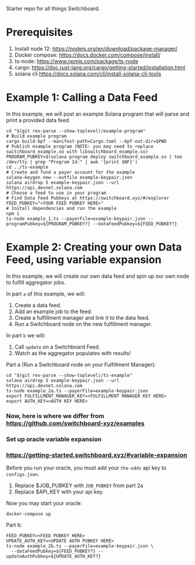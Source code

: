 Starter repo for all things Switchboard.

# Prerequisites
1. Install node 12: https://nodejs.org/en/download/package-manager/
1. Docker compose: https://docs.docker.com/compose/install/
1. ts-node: https://www.npmjs.com/package/ts-node
1. cargo: https://doc.rust-lang.org/cargo/getting-started/installation.html
1. solana cli https://docs.solana.com/cli/install-solana-cli-tools

# Example 1: Calling a Data Feed

In this example, we will post an example Solana program that will parse and
print a provided data feed.

```shell
cd "$(git rev-parse --show-toplevel)/example-program"
# Build example program
cargo build-bpf --manifest-path=Cargo.toml --bpf-out-dir=$PWD
# Publish example program (NOTE: you may need to replace switchboard_example.so with libswitchboard_example.so)
PROGRAM_PUBKEY=$(solana program deploy switchboard_example.so | tee /dev/tty | grep "Program Id:" | awk '{print $NF}')
cd ../ts-example
# Create and fund a payer account for the example
solana-keygen new --outfile example-keypair.json
solana airdrop 5 example-keypair.json --url https://api.devnet.solana.com
# Choose a feed to use in your program
# Find Data Feed Pubkeys at https://switchboard.xyz/#/explorer
FEED_PUBKEY="<YOUR FEED PUBKEY HERE>"
# Install dependencies and run the example
npm i
ts-node example_1.ts --payerFile=example-keypair.json --programPubkey=${PROGRAM_PUBKEY?} --dataFeedPubkey=${FEED_PUBKEY?}
```

# Example 2: Creating your own Data Feed, using variable expansion

In this example, we will create our own data feed and spin up our own node to
fulfill aggregator jobs.

In part `a` of this example, we will:
1. Create a data feed.
1. Add an example job to the feed.
1. Create a fulfillment manager and link it to the data feed.
1. Run a Switchboard node on the new fulfillment manager.

In part `b` we will:
1. Call `update` on a Switchboard Feed.
1. Watch as the aggregator populates with results!

Part a (Run a Switchboard node on your Fulfillment Manager):
```shell
cd "$(git rev-parse --show-toplevel)/ts-example"
solana airdrop 5 example-keypair.json --url https://api.devnet.solana.com
ts-node example_2a.ts --payerFile=example-keypair.json
export FULFILLMENT_MANAGER_KEY=<FULFILLMENT MANAGER KEY HERE>
export AUTH_KEY=<AUTH KEY HERE>
```

### Now, here is where we differ from https://github.com/switchboard-xyz/examples
### Set up oracle variable expansion
### https://getting-started.switchboard.xyz/#variable-expansion

Before you run your oracle, you must add your `the-odds` api key to `configs.json`.

1. Replace $JOB_PUBKEY with `JOB_PUBKEY` from part 2a
1. Replace $API_KEY with your api key.

Now you may start your oracle:

```shell
docker-compose up
```

Part b:
```shell
FEED_PUBKEY=<FEED PUBKEY HERE>
UPDATE_AUTH_KEY=<UPDATE AUTH PUBKEY HERE>
ts-node example_2b.ts --payerFile=example-keypair.json \
  --dataFeedPubkey=${FEED_PUBKEY?} --updateAuthPubkey=${UPDATE_AUTH_KEY?}
```
